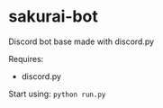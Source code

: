 # sakurai-bot
Discord bot base made with discord.py

Requires:
* discord.py

Start using: `python run.py`
